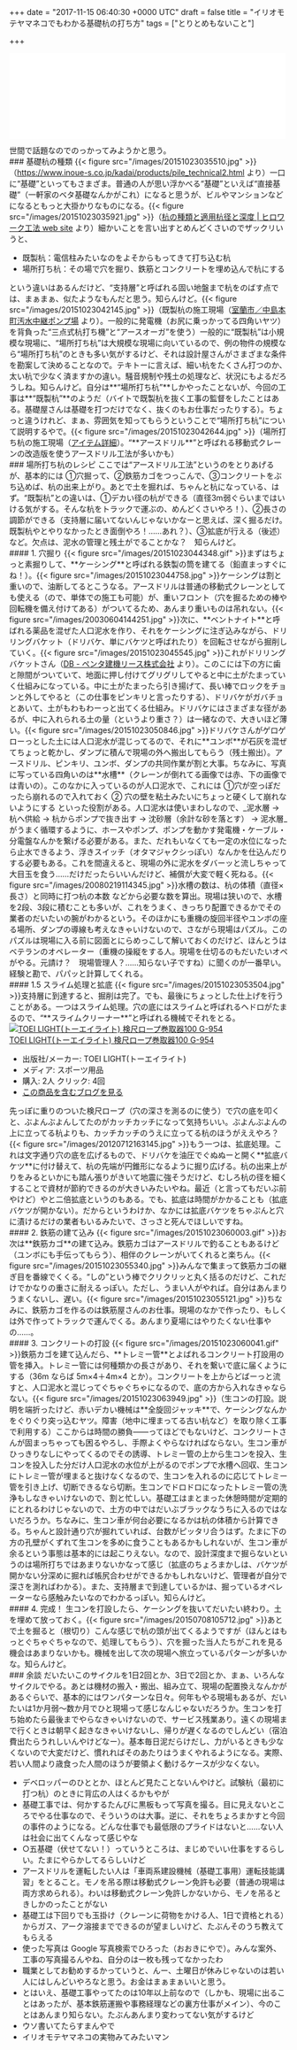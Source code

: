 
+++
date = "2017-11-15 06:40:30 +0000 UTC"
draft = false
title = "イリオモテヤマネコでもわかる基礎杭の打ち方"
tags = ["とりとめもないこと"]

+++
<iframe src="//hatenablog-parts.com/embed?url=http%3A%2F%2Fwww.nikkeibp.co.jp%2Fatcl%2Fmatome%2F15%2F325410%2F101400112%2F" title="三井不動産＆旭化成のマンション傾斜・偽装問題　全国3000棟に波紋広がる | nikkei BPnet 〈日経BPネット〉：日経BPオールジャンルまとめ読みサイト" class="embed-card embed-webcard" scrolling="no" frameborder="0" style="display: block; width: 100%; height: 155px; max-width: 500px; margin: 10px 0px;"></iframe>世間で話題なのでのっかってみようかと思う。

<div class="section">
    ### 基礎杭の種類
    {{< figure src="/images/20151023035510.jpg"  >}}（<a href="https://www.inoue-s.co.jp/kadai/products/pile_technical2.html">https://www.inoue-s.co.jp/kadai/products/pile_technical2.html</a> より）一口に“基礎”といってもさまざま。普通の人が思い浮かべる“基礎”といえば“直接基礎”（一軒家のベタ基礎なんかがこれ）になると思うが、ビルやマンションなどになるともっと大掛かりなものになる。{{< figure src="/images/20151023035921.jpg"  >}}（<a href="http://www.hiro-work.com/outline/stake.html">杭の種類と適用杭径と深度 | ヒロワーク工法 web site</a> より）細かいことを言い出すとめんどくさいのでザックリいうと、

<ul>
<li>既製杭：電信柱みたいなのをよそからもってきて打ち込む杭</li>
<li>場所打ち杭：その場で穴を掘り、鉄筋とコンクリートを埋め込んで杭にする</li>
</ul>という違いはあるんだけど、“支持層”と呼ばれる固い地盤まで杭をのばす点では、まぁまぁ、似たようなもんだと思う。知らんけど。{{< figure src="/images/20151023042145.jpg"  >}}（既製杭の施工現場（<a href="http://www.city.muroran.lg.jp/main/org8350/nakajimahontyou.html">室蘭市／中島本町汚水中継ポンプ場</a> より）。一般的に発電機（お尻に乗っかってる四角いヤツ）を背負った“三点式杭打ち機”と“アースオーガ”を使う）一般的に“既製杭”は小規模な現場に、“場所打ち杭”は大規模な現場に向いているので、例の物件の規模なら“場所打ち杭”のときも多い気がするけど、それは設計屋さんがさまざまな条件を勘案して決めることなので。テキトーに言えば、細い杭をたくさん打つのか、太い杭で少なく済ますかの違い。騒音規制や残土の処理など、状況にもよるだろうしね。知らんけど。自分は**“場所打ち杭”**しかやったことないが、今回の工事は**“既製杭”**のようだ（バイトで既製杭を抜く工事の監督をしたことはある。基礎屋さんは基礎を打つだけでなく、抜くのもお仕事だったりする）。ちょっと違うけれど、まぁ、雰囲気を知ってもらうということで“場所打ち杭”について説明するやで。{{< figure src="/images/20151023042644.jpg"  >}}（場所打ち杭の施工現場（<a href="http://app.global-websystem.net/list/main.php?s0=200079239801&amp;s1=1&amp;a2=006">アイテム詳細</a>）。“**アースドリル**”と呼ばれる移動式クレーンの改造版を使うアースドリル工法が多いかも）

</div>
<div class="section">
    ### 場所打ち杭のレシピ
    ここでは“アースドリル工法”というのをとりあげるが、基本的には ①穴掘って、②鉄筋カゴをつっこんで、③コンクリートをぶち込めば、杭の出来上がり。あとで土を掘れば、ちゃんと杭になっている、はず。“既製杭”との違いは、①デカい径の杭ができる（直径3m弱ぐらいまではいける気がする。そんな杭をトラックで運ぶの、めんどくさいやろ！）、②長さの調節ができる（支持層に届いてないんじゃないかなーと思えば、深く掘るだけ。既製杭やとやりなかったとき面倒やろ！……あれ？）、③拡底が行える（後述）など。欠点は、泥水の管理と残土がでることかな？　知らんけど。

<div class="section">
    #### 1. 穴掘り
    {{< figure src="/images/20151023044348.gif"  >}}まずはちょっと素掘りして、**ケーシング**と呼ばれる鉄製の筒を建てる（鉛直まっすぐにね！）。{{< figure src="/images/20151023044758.jpg"  >}}ケーシングは割と重いので、油断してるとこうなる。アースドリルは普通の移動式クレーンとしても使える（ので、単体での施工も可能）が、重いフロント（穴を掘るための棒や回転機を備え付けてある）がついてるため、あんまり重いものは吊れない。{{< figure src="/images/20030604144251.jpg"  >}}次に、**ベントナイト**と呼ばれる薬品を混ぜた人口泥水を作り、それをケーシングに注ぎ込みながら、ドリリングバケット（ドリバケ、単にバケツと呼ばれたり）を回転させながら掘削していく。{{< figure src="/images/20151023045545.jpg"  >}}これがドリリングバケットさん（<a href="http://penta-kenki.co.jp/99_blank016.html">DB - ペンタ建機リース株式会社</a> より）。このこには下の方に歯と隙間がついていて、地面に押し付けてグリグリしてやると中に土がたまっていく仕組みになっている。中に土がたまったら引き揚げて、長い棒でロックをチョンと外してやると（この仕事をピンキリと言ったりする）、ドリバケがガバチョとあいて、土がもわもわーっと出てくる仕組み。ドリバケにはさまざまな径があるが、中に入れられる土の量（というより重さ？）は一緒なので、大きいほど薄い。{{< figure src="/images/20151023050846.jpg"  >}}ドリバケさんがゲロゲローっとした土には人口泥水が混じってるので、それに**ユンボ**が石灰を混ぜてちょっと乾かし、ダンプに積んで現場の外へ搬出してもらう（残土搬出）。アースドリル、ピンキリ、ユンボ、ダンプの共同作業が割と大事。ちなみに、写真に写っている四角いのは**水槽**（クレーンが倒れてる画像では赤、下の画像では青いの）。このなかに入っているのが人口泥水で、これには ①穴が空っぽだったら崩れるので入れておく ② 穴の壁を粘土みたいにちょっと硬くして崩れないようにする といった役割がある。人口泥水は使いまわしなので、_泥水層 → 杭へ供給 → 杭からポンプで抜き出す → 沈砂層（余計な砂を落とす） → 泥水層_がうまく循環するように、ホースやポンプ、ポンプを動かす発電機・ケーブル・分電盤なんかを繋げる必要がある。また、だれもいなくても一定の水位になったら止水できるよう、浮きスイッチ（オタマジャクシっぽい）なんかを仕込んだりする必要もある。これを間違えると、現場の外に泥水をダバーッと流しちゃって大目玉を食う……だけだったらいいんだけど、補償が大変で軽く死ねる。{{< figure src="/images/20080219114345.jpg"  >}}水槽の数は、杭の体積（直径×長さ）と同時に打つ杭の本数 などから必要な数を算出。現場は狭いので、水槽を2段、3段に積むことも多いが、これをうまく、きっちり配置できるかでその業者のだいたいの腕がわかるという。そのほかにも重機の旋回半径やユンボの座る場所、ダンプの導線も考えなきゃいけないので、さながら現場はパズル。このパズルは現場に入る前に図面とにらめっこして解いておくのだけど、ほんとうはベテランのオペレーター（重機の操縦をする人。現場を仕切るのもだいたいオペがやる。元請け？　現場管理人？……知らない子ですね）に聞くのが一番早い。経験と勘で、パパッと計算してくれる。

</div>
<div class="section">
    #### 1.5 スライム処理と拡底
    {{< figure src="/images/20151023053504.jpg"  >}}支持層に到達すると、掘削は完了。でも、最後にちょっとした仕上げを行うことがある。一つはスライム処理。穴の底にはスライムと呼ばれるヘドロがたまるので、“**スライムクリーナー**”と呼ばれる機械でそれをとる。<div class="hatena-asin-detail"><a href="http://www.amazon.co.jp/exec/obidos/ASIN/B000ARDTU6/bestylesnet-22/"><img src="http://ecx.images-amazon.com/images/I/41OoM5aj7DL._SL160_.jpg" class="hatena-asin-detail-image" alt="TOEI LIGHT(トーエイライト) 検尺ロープ巻取器100 G-954" title="TOEI LIGHT(トーエイライト) 検尺ロープ巻取器100 G-954"/></a><div class="hatena-asin-detail-info"><a href="http://www.amazon.co.jp/exec/obidos/ASIN/B000ARDTU6/bestylesnet-22/">TOEI LIGHT(トーエイライト) 検尺ロープ巻取器100 G-954</a><ul><li><span class="hatena-asin-detail-label">出版社/メーカー:</span> TOEI LIGHT(トーエイライト)</li><li><span class="hatena-asin-detail-label">メディア:</span> スポーツ用品</li><li><span class="hatena-asin-detail-label">購入</span>: 2人 <span class="hatena-asin-detail-label">クリック</span>: 4回</li><li><a href="http://d.hatena.ne.jp/asin/B000ARDTU6/bestylesnet-22" target="_blank">この商品を含むブログを見る</a></li></ul></div><div class="hatena-asin-detail-foot"></div></div>先っぽに重りのついた検尺ロープ（穴の深さを測るのに使う）で穴の底を叩くと、ぶよんぶよんしてたのがカッチカッチになって気持ちいい。ぶよんぶよんの上に立ってる杭よりも、カッチカッチのうえに立ってる杭のほうがええやろ？{{< figure src="/images/20120712163145.jpg"  >}}もう一つは、拡底処理。これは文字通り穴の底を広げるもので、ドリバケを油圧でぐぬぬーと開く**拡底バケツ**に付け替えて、杭の先端が円錐形になるように掘り広げる。杭の出来上がりをみるといかにも踏ん張りがきいて地震に強そうだけど、むしろ杭の径を細くすることで資材が節約できるのが大きいみたいやね。最近（と言ってもだいぶ前やけど）やと二倍拡底というのもある。でも、拡底は時間がかかることも（拡底バケツが開かない）。だからというわけか、なかには拡底バケツをちゃぷんと穴に漬けるだけの業者もいるみたいで、さっさと死んでほしいですね。

</div>
<div class="section">
    #### 2. 鉄筋の建て込み
    {{< figure src="/images/20151023060003.gif"  >}}お次は**鉄筋カゴ**の建て込み。鉄筋カゴはアースドリルで釣ることもあるけど（ユンボにも手伝ってもらう）、相伴のクレーンがいてくれると楽ちん。{{< figure src="/images/20151023055340.jpg"  >}}みんなで集まって鉄筋カゴの継ぎ目を番線でくくる。“しの”という棒でクリクリッと丸く括るのだけど、これだけでかなりの重さに耐えるっぽい。ただし、うまい人がやれば。自分はあんまりうまくないし、遅い。{{< figure src="/images/20151023055121.jpg"  >}}ちなみに、鉄筋カゴを作るのは鉄筋屋さんのお仕事。現場のなかで作ったり、もしくは外で作ってトラックで運んでくる。あんまり夏場にはやりたくない仕事やの……。

</div>
<div class="section">
    #### 3. コンクリートの打設
    {{< figure src="/images/20151023060041.gif"  >}}鉄筋カゴを建て込んだら、**トレミー管**とよばれるコンクリート打設用の管を挿入。トレミー管には何種類かの長さがあり、それを繋いで底に届くようにする（36m ならば 5m×4＋4m×4 とか）。コンクリートを上からどばーっと流すと、人口泥水と混じってぐちゃぐちゃになるので、底の方から入れなきゃならない。{{< figure src="/images/20151023063949.jpg"  >}}（生コンの打設。説明を端折ったけど、赤いデカい機械は**全旋回ジャッキ**で、ケーシングなんかをぐりぐり突っ込むヤツ。障害（地中に埋まってる古い杭など）を取り除く工事で利用する）ここからは時間の勝負――ってほどでもないけど、コンクリートさんが固まっちゃっても困るやろし、手際よくやらなければならない。生コン車がひっきりなしにやってくるのでその誘導、トレミー管の上から生コンを投入、生コンを投入した分だけ人口泥水の水位が上がるのでポンプで水槽へ回収、生コンにトレミー管が埋まると抜けなくなるので、生コンを入れるのに応じてトレミー管を引き上げ、切断できるなら切断。生コンでドロドロになったトレミー管の洗浄もしなきゃいけないので、割と忙しい。基礎工はまとまった休憩時間が定期的にとれるわけじゃないので、土方の中ではだいぶブラックなうちに入るのではないだろうか。ちなみに、生コン車が何台必要になるかは杭の体積から計算できる。ちゃんと設計通り穴が掘れていれば、台数がピッタリ合うはず。たまに下の方の孔壁がくずれて生コンを多めに食うこともあるかもしれないが、生コン車が余るという事態は基本的には起こりえない。なので、設計深度まで掘らないというのは場所打ちではあまりないかなって感じ（拡底のちょろまかしは、バケツが開かない分深めに掘れば帳尻合わせができるかもしれないけど、管理者が自分で深さを測ればわかる）。また、支持層まで到達しているかは、掘っているオペレーターなら感触みたいなのでわかるっぽい。知らんけど。

</div>
<div class="section">
    #### 4. 完成！
    生コンを打設したら、ケーシングを抜いてだいたい終わり。土を埋めて放っておく。{{< figure src="/images/20150708105712.jpg"  >}}あとで土を掘ると（根切り）こんな感じで杭の頭が出てくるようですが（ほんとはもっとぐちゃぐちゃなので、処理してもらう）、穴を掘った当人たちがこれを見る機会はあまりないかも。機械を出して次の現場へ旅立っているパターンが多いかな。知らんけど。

</div>
</div>
<div class="section">
    ### 余談
    だいたいこのサイクルを1日2回とか、3日で2回とか、まぁ、いろんなサイクルでやる。あとは機材の搬入・搬出、組み立て、現場の配置換えなんかがあるぐらいで、基本的にはワンパターンな日々。何年もやる現場もあるが、だいたいは1か月弱～数か月でひと現場って感じなんじゃないだろうか。生コンを打ち始めたら最後までやらなきゃいけないので、サービス残業あり。遠くの現場まで行くときは朝早く起きなきゃいけないし、帰りが遅くなるのでしんどい（宿泊費出たらうれしいんやけどなー）。基本毎日泥だらけだし、力がいるときも少なくないので大変だけど、慣れればそのあたりはうまくやれるようになる。実際、若い人間より歳食った人間のほうが要領よく動けるケースが少なくない。

<ul>
<li>デベロッパーのひととか、ほとんど見たことないんやけど。試験杭（最初に打つ杭）のときに背広の人はくるかもやが</li>
<li>基礎工事では、何かするたんびに黒板もって写真を撮る。目に見えないところでやる仕事なので、そういうのは大事。逆に、それをちょろまかすと今回の事件のようになる。どんな仕事でも最低限のプライドはないと……ない人は社会に出てくんなって感じやな</li>
<li>○五基礎（伏せてない！）っていうところは、まじめでいい仕事をするらしい。たまにやらかしてるらしいけど</li>
<li>アースドリルを運転したい人は「車両系建設機械（基礎工事用）運転技能講習」をとること。モノを吊る際は移動式クレーン免許も必要（普通の現場は両方求められる）。わいは移動式クレーン免許しかないから、モノを吊るときしかのったことがない</li>
<li>基礎工は下回りでも玉掛け（クレーンに荷物をかける人、1日で資格とれる）からガス、アーク溶接までできるのが望ましいけど、たぶんそのうち教えてもらえる</li>
<li>使った写真は Google 写真検索でひろった（おおきにやで）。みんな案外、工事の写真撮るんやね、自分のは一枚も残ってなかったわ</li>
<li>職業としてお勧めするかっていうと、んー、土曜日が休みじゃないのは若い人にはしんどいやろなと思う。お金はまぁまぁいいと思う。</li>
<li>とはいえ、基礎工事やってたのは10年以上前なので（しかも、現場に出ることはあったが、基本鉄筋運搬や事務経理などの裏方仕事がメイン）、今のことはあんまり知らない。たぶんあんまり変わってない気がするけど</li>
<li>ウソ書いてたらすまんやで</li>
<li>イリオモテヤマネコの実物みてみたいマン</li>
</ul>
</div>

